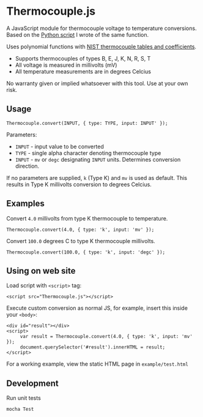 # Thermocouple.js

A JavaScript module for thermocouple voltage to temperature conversions. Based on the [Python script](https://github.com/andygock/Thermocouple) I wrote of the same function.

Uses polynomial functions with [NIST thermocouple tables and coefficients](http://srdata.nist.gov/its90/main/).

- Supports thermocouples of types B, E, J, K, N, R, S, T
- All voltage is measured in millivolts (mV)
- All temperature measurements are in degrees Celcius

No warranty given or implied whatsoever with this tool. Use at your own risk.

## Usage

    Thermocouple.convert(INPUT, { type: TYPE, input: INPUT' });

Parameters:

- `INPUT` - input value to be converted
- `TYPE` - single alpha character denoting thermocouple type
- `INPUT` - `mv` or `degc` designating `INPUT` units. Determines conversion direction.

If no parameters are supplied, `k` (Type K) and `mv` is used as default. This results in Type K millivolts conversion to degrees Celcius.

## Examples

Convert `4.0` millivolts from type K thermocouple to temperature.

    Thermocouple.convert(4.0, { type: 'k', input: 'mv' });

Convert `100.0` degrees C to type K thermocouple millivolts.

    Thermocouple.convert(100.0, { type: 'k', input: 'degc' });

## Using on web site

Load script with `<script>` tag:

    <script src="Thermocouple.js"></script>

Execute custom conversion as normal JS, for example, insert this inside your `<body>`:

    <div id="result"></div>
    <script>
         var result = Thermocouple.convert(4.0, { type: 'k', input: 'mv' });
         document.querySelector('#result').innerHTML = result;
    </script>

For a working example, view the static HTML page in `example/test.html`

## Development

Run unit tests

    mocha Test
